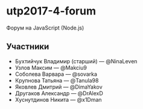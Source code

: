# utp2017-4-forum
Форум на JavaScript (Node.js)

## Участники
* Бухтийчук Владимир (старший) — @NinaLeven
* Узлов Максим — @Makciu9
* Соболева Варвара — @sovarka
* Крупнова Татьяна — @Tanula98
* Яковлев Дмитрий — @DimaYakov
* Другаков Александр — @DrAlexD
* Хуснутдинов Никита — @x1Dman
